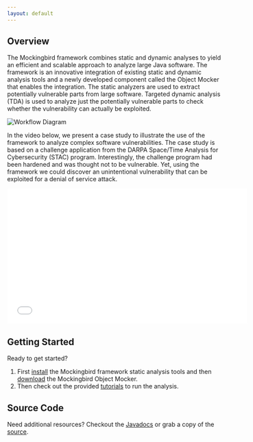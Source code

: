 ```yaml
---
layout: default
---
```


## Overview
The Mockingbird framework combines static and dynamic analyses to yield an efficient and scalable approach to analyze large Java software. The framework is an innovative integration of existing static and dynamic analysis tools and a newly developed component called the Object Mocker that enables the integration. The static analyzers are used to extract potentially vulnerable parts from large software. Targeted dynamic analysis (TDA) is used to analyze just the potentially vulnerable parts to check whether the vulnerability can actually be exploited.

![Workflow Diagram](/Mockingbird/workflow.png)

In the video below, we present a case study to illustrate the use of the framework to analyze complex software vulnerabilities. The case study is based on a challenge application from the DARPA Space/Time Analysis for Cybersecurity (STAC) program. Interestingly, the challenge program had been hardened and was thought not to be vulnerable. Yet, using the framework we could discover an unintentional vulnerability that can be exploited for a denial of service attack.

<center><iframe width="560" height="315" src="//www.youtube.com/embed/m9OUWtocWPE" frameborder="0" allowfullscreen></iframe></center>

## Getting Started
Ready to get started?

1. First [install](/Mockingbird/install) the Mockingbird framework static analysis tools and then [download](/Mockingbird/install#download) the Mockingbird Object Mocker.
2. Then check out the provided [tutorials](/Mockingbird/tutorials) to run the analysis.

## Source Code
Need additional resources? Checkout the [Javadocs](/Mockingbird/javadoc/index.html) or grab a copy of the [source](https://github.com/kcsl/Mockingbird).
